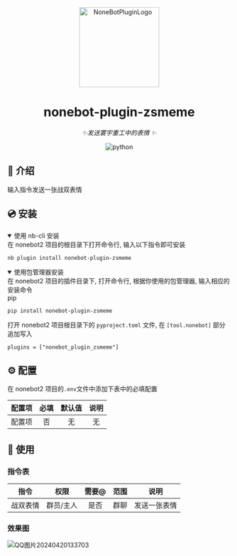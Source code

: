 <div align="center">
  <a href="https://v2.nonebot.dev/store"><img src="https://github.com/A-kirami/nonebot-plugin-template/blob/resources/nbp_logo.png" width="180" height="180" alt="NoneBotPluginLogo"></a>
</div>

<div align="center">

# nonebot-plugin-zsmeme

_✨发送寰宇重工中的表情 ✨_



<img src="https://img.shields.io/badge/python-3.8+-blue.svg" alt="python">

</div>




## 📖 介绍

输入指令发送一张战双表情

## 💿 安装

<details open>
<summary>使用 nb-cli 安装</summary>
在 nonebot2 项目的根目录下打开命令行, 输入以下指令即可安装

    nb plugin install nonebot-plugin-zsmeme

</details>

<details open>
<summary>使用包管理器安装</summary>
在 nonebot2 项目的插件目录下, 打开命令行, 根据你使用的包管理器, 输入相应的安装命令

<summary>pip</summary>

    pip install nonebot-plugin-zsmeme

打开 nonebot2 项目根目录下的 `pyproject.toml` 文件, 在 `[tool.nonebot]` 部分追加写入

    plugins = ["nonebot_plugin_zsmeme"]
    
</details>


## ⚙️ 配置

在 nonebot2 项目的`.env`文件中添加下表中的必填配置

| 配置项 | 必填 | 默认值 | 说明 |
|:-----:|:----:|:----:|:----:|
| 配置项 | 否 | 无 | 无 |

## 🎉 使用
### 指令表
| 指令 | 权限 | 需要@ | 范围 | 说明 |
|:-----:|:----:|:----:|:----:|:----:|
| 战双表情 | 群员/主人 | 是否| 群聊 | 发送一张表情 |
### 效果图

![QQ图片20240420133703](https://github.com/shi-yingyingjiang/nonebot-plugin-zsmeme/assets/136897416/feb50e5e-fe0c-481a-a94f-c83c062129de)
